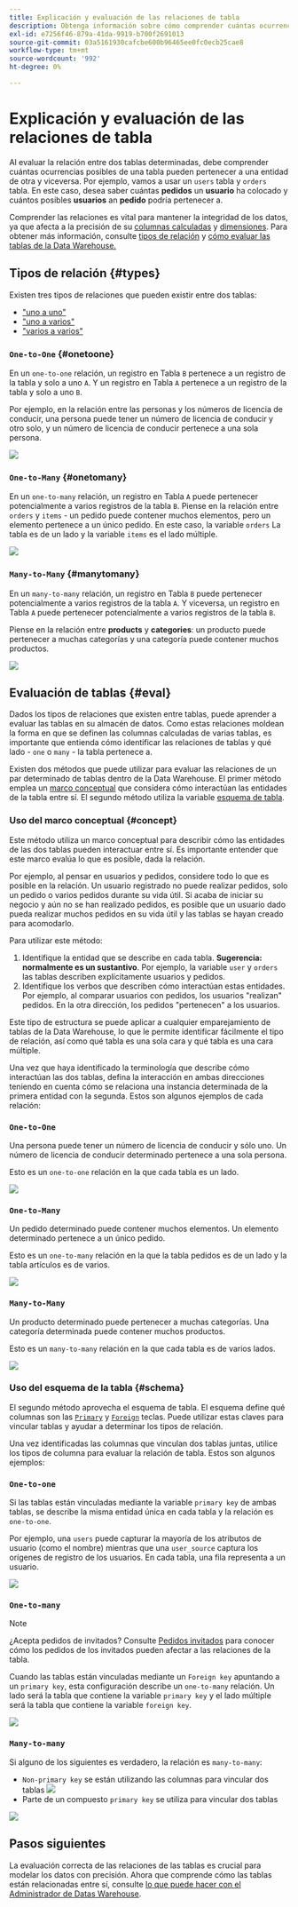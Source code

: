 ```yaml
---
title: Explicación y evaluación de las relaciones de tabla
description: Obtenga información sobre cómo comprender cuántas ocurrencias posibles en una tabla pueden pertenecer a una entidad en otra y viceversa.
exl-id: e7256f46-879a-41da-9919-b700f2691013
source-git-commit: 03a5161930cafcbe600b96465ee0fc0ecb25cae8
workflow-type: tm+mt
source-wordcount: '992'
ht-degree: 0%

---
```


# Explicación y evaluación de las relaciones de tabla

Al evaluar la relación entre dos tablas determinadas, debe comprender cuántas ocurrencias posibles de una tabla pueden pertenecer a una entidad de otra y viceversa. Por ejemplo, vamos a usar un `users` tabla y `orders` tabla. En este caso, desea saber cuántas **pedidos** un **usuario** ha colocado y cuántos posibles **usuarios** an **pedido** podría pertenecer a.

Comprender las relaciones es vital para mantener la integridad de los datos, ya que afecta a la precisión de su [columnas calculadas](../data-warehouse-mgr/creating-calculated-columns.md) y [dimensiones](../data-warehouse-mgr/manage-data-dimensions-metrics.md). Para obtener más información, consulte [tipos de relación](#types) y [cómo evaluar las tablas de la Data Warehouse.](#eval)

## Tipos de relación {#types}

Existen tres tipos de relaciones que pueden existir entre dos tablas:

* [&quot;uno a uno&quot;](#onetoone)
* [&quot;uno a varios&quot;](#onetomany)
* [&quot;varios a varios&quot;](#manytomany)

### `One-to-One` {#onetoone}

En un `one-to-one` relación, un registro en Tabla `B` pertenece a un registro de la tabla y solo a uno `A`. Y un registro en Tabla `A` pertenece a un registro de la tabla y solo a uno `B`.

Por ejemplo, en la relación entre las personas y los números de licencia de conducir, una persona puede tener un número de licencia de conducir y otro solo, y un número de licencia de conducir pertenece a una sola persona.

![](../../assets/one-to-one.png)

### `One-to-Many` {#onetomany}

En un `one-to-many` relación, un registro en Tabla `A` puede pertenecer potencialmente a varios registros de la tabla `B`. Piense en la relación entre `orders` y `items` - un pedido puede contener muchos elementos, pero un elemento pertenece a un único pedido. En este caso, la variable `orders` La tabla es de un lado y la variable `items` es el lado múltiple.

![](../../assets/one-to-many_001.png)

### `Many-to-Many` {#manytomany}

En un `many-to-many` relación, un registro en Tabla `B` puede pertenecer potencialmente a varios registros de la tabla `A`. Y viceversa, un registro en Tabla `A` puede pertenecer potencialmente a varios registros de la tabla `B`.

Piense en la relación entre **products** y **categories**: un producto puede pertenecer a muchas categorías y una categoría puede contener muchos productos.

![](../../assets/many-to-many.png)

## Evaluación de tablas {#eval}

Dados los tipos de relaciones que existen entre tablas, puede aprender a evaluar las tablas en su almacén de datos. Como estas relaciones moldean la forma en que se definen las columnas calculadas de varias tablas, es importante que entienda cómo identificar las relaciones de tablas y qué lado - `one` o `many` - la tabla pertenece a.

Existen dos métodos que puede utilizar para evaluar las relaciones de un par determinado de tablas dentro de la Data Warehouse. El primer método emplea un [marco conceptual](#concept) que considera cómo interactúan las entidades de la tabla entre sí. El segundo método utiliza la variable [esquema de tabla](#schema).

### Uso del marco conceptual {#concept}

Este método utiliza un marco conceptual para describir cómo las entidades de las dos tablas pueden interactuar entre sí. Es importante entender que este marco evalúa lo que es posible, dada la relación.

Por ejemplo, al pensar en usuarios y pedidos, considere todo lo que es posible en la relación. Un usuario registrado no puede realizar pedidos, solo un pedido o varios pedidos durante su vida útil. Si acaba de iniciar su negocio y aún no se han realizado pedidos, es posible que un usuario dado pueda realizar muchos pedidos en su vida útil y las tablas se hayan creado para acomodarlo.

Para utilizar este método:

1. Identifique la entidad que se describe en cada tabla. **Sugerencia: normalmente es un sustantivo**. Por ejemplo, la variable `user` y `orders` las tablas describen explícitamente usuarios y pedidos.
1. Identifique los verbos que describen cómo interactúan estas entidades. Por ejemplo, al comparar usuarios con pedidos, los usuarios &quot;realizan&quot; pedidos. En la otra dirección, los pedidos &quot;pertenecen&quot; a los usuarios.

Este tipo de estructura se puede aplicar a cualquier emparejamiento de tablas de la Data Warehouse, lo que le permite identificar fácilmente el tipo de relación, así como qué tabla es una sola cara y qué tabla es una cara múltiple.

Una vez que haya identificado la terminología que describe cómo interactúan las dos tablas, defina la interacción en ambas direcciones teniendo en cuenta cómo se relaciona una instancia determinada de la primera entidad con la segunda. Estos son algunos ejemplos de cada relación:

### `One-to-One`

Una persona puede tener un número de licencia de conducir y sólo uno. Un número de licencia de conducir determinado pertenece a una sola persona.

Esto es un `one-to-one` relación en la que cada tabla es un lado.

![](../../assets/one-to-one3.png)

### `One-to-Many`

Un pedido determinado puede contener muchos elementos. Un elemento determinado pertenece a un único pedido.

Esto es un `one-to-many` relación en la que la tabla pedidos es de un lado y la tabla artículos es de varios.

![](../../assets/one-to-many3.png)

### `Many-to-Many`

Un producto determinado puede pertenecer a muchas categorías. Una categoría determinada puede contener muchos productos.

Esto es un `many-to-many` relación en la que cada tabla es de varios lados.

![](../../assets/many-to-many3.png)

### Uso del esquema de la tabla {#schema}

El segundo método aprovecha el esquema de tabla. El esquema define qué columnas son las [`Primary`](http://en.wikipedia.org/wiki/Unique_key) y [`Foreign`](https://en.wikipedia.org/wiki/Foreign_key) teclas. Puede utilizar estas claves para vincular tablas y ayudar a determinar los tipos de relación.

Una vez identificadas las columnas que vinculan dos tablas juntas, utilice los tipos de columna para evaluar la relación de tabla. Estos son algunos ejemplos:

### `One-to-one`

Si las tablas están vinculadas mediante la variable `primary key` de ambas tablas, se describe la misma entidad única en cada tabla y la relación es `one-to-one`.

Por ejemplo, una `users` puede capturar la mayoría de los atributos de usuario (como el nombre) mientras que una `user_source` captura los orígenes de registro de los usuarios. En cada tabla, una fila representa a un usuario.

![](../../assets/one-to-one1.png)

### `One-to-many`

>[!NOTE]
>
>¿Acepta pedidos de invitados? Consulte [Pedidos invitados](../data-warehouse-mgr/guest-orders.md) para conocer cómo los pedidos de los invitados pueden afectar a las relaciones de la tabla.

Cuando las tablas están vinculadas mediante un `Foreign key` apuntando a un `primary key`, esta configuración describe un `one-to-many` relación. Un lado será la tabla que contiene la variable `primary key` y el lado múltiple será la tabla que contiene la variable `foreign key`.

![](../../assets/one-to-many1.png)

### `Many-to-many`

Si alguno de los siguientes es verdadero, la relación es `many-to-many`:

* `Non-primary key` se están utilizando las columnas para vincular dos tablas
   ![](../../assets/many-to-many1.png)
* Parte de un compuesto `primary key` se utiliza para vincular dos tablas

![](../../assets/many-to-mnay2.png)

## Pasos siguientes

La evaluación correcta de las relaciones de las tablas es crucial para modelar los datos con precisión. Ahora que comprende cómo las tablas están relacionadas entre sí, consulte [lo que puede hacer con el Administrador de Datas Warehouse](../data-warehouse-mgr/tour-dwm.md).
